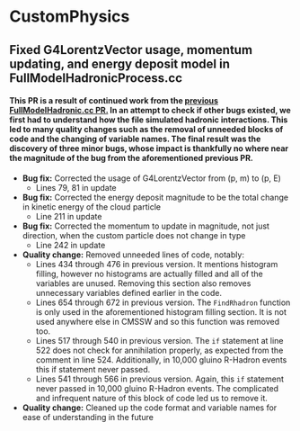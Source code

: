 # CustomPhysics

## Fixed G4LorentzVector usage, momentum updating, and energy deposit model in FullModelHadronicProcess.cc

#### This PR is a result of continued work from the [previous FullModelHadronic.cc PR.](https://github.com/cms-sw/cmssw/pull/46728) In an attempt to check if other bugs existed, we first had to understand how the file simulated hadronic interactions. This led to many quality changes such as the removal of unneeded blocks of code and the changing of variable names. The final result was the discovery of three minor bugs, whose impact is thankfully no where near the magnitude of the bug from the aforementioned previous PR.

- **Bug fix:** Corrected the usage of G4LorentzVector from (p, m) to (p, E)
    - Lines 79, 81 in update
- **Bug fix:** Corrected the energy deposit magnitude to be the total change in kinetic energy of the cloud particle
    - Line 211 in update
- **Bug fix:** Corrected the momentum to update in magnitude, not just direction, when the custom particle does not change in type
    - Line 242 in update
- **Quality change:** Removed unneeded lines of code, notably:
    - Lines 434 through 476 in previous version. It mentions histogram filling, however no histograms are actually filled and all of the variables are unused. Removing this section also removes unnecessary variables defined earlier in the code.
    - Lines 654 through 672 in previous version. The `FindRhadron` function is only used in the aforementioned histogram filling section. It is not used anywhere else in CMSSW and so this function was removed too.
    - Lines 517 through 540 in previous version.  The `if` statement at line 522 does not check for annihilation properly, as expected from the comment in line 524. Additionally, in 10,000 gluino R-Hadron events this if statement never passed.
    - Lines 541 through 566 in previous version. Again, this `if` statement never passed in 10,000 gluino R-Hadron events. The complicated and infrequent nature of this block of code led us to remove it.
- **Quality change:** Cleaned up the code format and variable names for ease of understanding in the future
